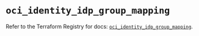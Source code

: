 # `oci_identity_idp_group_mapping`

Refer to the Terraform Registry for docs: [`oci_identity_idp_group_mapping`](https://registry.terraform.io/providers/hashicorp/oci/7.19.0/docs/resources/identity_idp_group_mapping).
